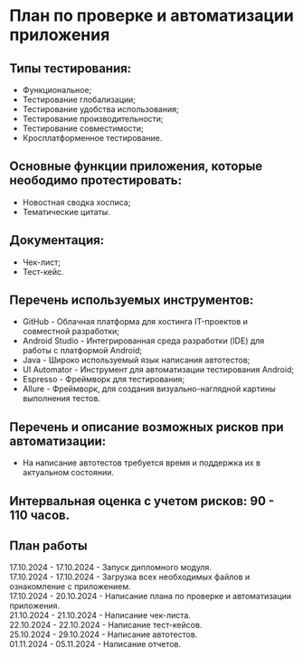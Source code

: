 # План по проверке и автоматизации приложения #

## Типы тестирования: ##
* Функциональное; 
* Тестирование глобализации; 
* Тестирование удобства использования; 
* Тестирование производительности; 
* Тестирование совместимости; 
* Кросплатформенное тестирование. 

## Основные функции приложения, которые неободимо протестировать: ##
* Новостная сводка хосписа;
* Тематические цитаты.

## Документация: ##
* Чек-лист;
* Тест-кейс.

## Перечень используемых инструментов: ##
* GitHub - Облачная платформа для хостинга IT-проектов и совместной разработки;
* Android Studio - Интегрированная среда разработки (IDE) для работы с платформой Android;
* Java  - Широко используемый язык написания автотестов;
* UI Automator - Инструмент для автоматизации тестирования Android;
* Espresso - Фреймворк для тестирования;
* Allure - Фреймворк, для создания визуально-наглядной картины выполнения тестов.

## Перечень и описание возможных рисков при автоматизации: ##
* На написание автотестов требуется время и поддержка их в актуальном состоянии.

## Интервальная оценка с учетом рисков: 90 - 110 часов. ##

## План работы ##
17.10.2024 - 17.10.2024 - Запуск дипломного модуля.  
17.10.2024 - 17.10.2024 - Загрузка всех необходимых файлов и ознакомление с приложением.  
17.10.2024 - 20.10.2024 - Написание плана по проверке и автоматизации приложения.  
21.10.2024 - 21.10.2024 - Написание чек-листа.  
22.10.2024 - 22.10.2024 - Написание тест-кейсов.  
25.10.2024 - 29.10.2024 - Написание автотестов.  
01.11.2024 - 05.11.2024 - Написание отчетов.  
